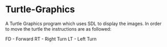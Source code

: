 # Turtle-Graphics
A Turtle Graphics program which uses SDL to display the images. In order to move the turtle the instructions 
are as followed:

FD - Forward 
RT - Right Turn
LT - Left Turn
